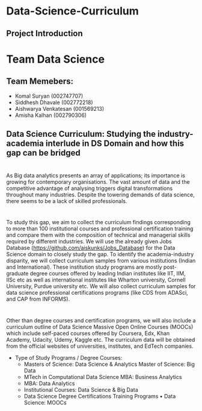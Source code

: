 # Data-Science-Curriculum
## Project Introduction 
# Team Data Science
## Team Memebers:
 * Komal Suryan (002747707)	
 * Siddhesh Dhavale	 (002772218)	
 * Aishwarya Venkatesan (001569213)	
 * Amisha Kalhan (002790306)
## Data Science Curriculum: Studying the industry-academia interlude in DS Domain and how this gap can be bridged	
#
As Big data analytics presents an array of applications; its importance is growing for contemporary organisations. The vast amount of data and the competitive advantage of analysing triggers digital transformations throughout many industries. Despite the towering demands of data science, there seems to be a lack of skilled professionals. 
#
To study this gap, we aim to collect the curriculum findings corresponding to more than 100 institutional courses and professional certification training and compare them with the composition of technical and managerial skills required by different industries. We will use the already given Jobs Database (https://github.com/aiskunks/Jobs_Database) for the Data Science domain to closely study the gap. 
To identify the academia-industry disparity, we will collect curriculum samples from various institutions (Indian and International). These institution study programs are mostly post-graduate degree courses offered by leading Indian institutes like IIT, IIM, IISc etc as well as international institutes like Wharton university, Cornell University, Purdue university etc. We will also collect curriculum samples for data science professional certifications programs (like CDS from ADASci, and CAP from INFORMS). 
#
Other than degree courses and certification programs, we will also include a curriculum outline of Data Science Massive Open Online Courses (MOOCs) which include self-paced courses offered by Coursera, Edx, Khan Academy, Udacity, Udemy, Kaggle etc. The curriculum data will be obtained from the official websites of universities, institutes, and EdTech companies. 


* Type of Study Programs / Degree Courses: 
  * Masters of Science: Data Science & Analytics Master of Science: Big Data 
  * MTech in Computational Data Science MBA: Business Analytics
  * MBA: Data Analytics
  * Institutional Courses: Data Science & Big Data 
  * Data Science Degree Certifications Training Programs • Data Science: MOOCs 
